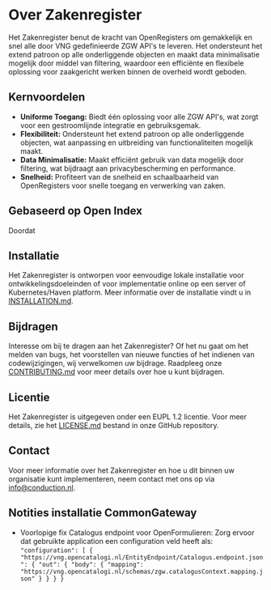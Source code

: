 # Over Zakenregister

Het Zakenregister benut de kracht van OpenRegisters om gemakkelijk en snel alle door VNG gedefinieerde ZGW API's te leveren. Het ondersteunt het extend patroon op alle onderliggende objecten en maakt data minimalisatie mogelijk door middel van filtering, waardoor een efficiënte en flexibele oplossing voor zaakgericht werken binnen de overheid wordt geboden.

## Kernvoordelen

* **Uniforme Toegang:** Biedt één oplossing voor alle ZGW API's, wat zorgt voor een gestroomlijnde integratie en gebruiksgemak.
* **Flexibiliteit:** Ondersteunt het extend patroon op alle onderliggende objecten, wat aanpassing en uitbreiding van functionaliteiten mogelijk maakt.
* **Data Minimalisatie:** Maakt efficiënt gebruik van data mogelijk door filtering, wat bijdraagt aan privacybescherming en performance.
* **Snelheid:** Profiteert van de snelheid en schaalbaarheid van OpenRegisters voor snelle toegang en verwerking van zaken.

## Gebaseerd op Open Index

Doordat

## Installatie

Het Zakenregister is ontworpen voor eenvoudige lokale installatie voor ontwikkelingsdoeleinden of voor implementatie online op een server of Kubernetes/Haven platform. Meer informatie over de installatie vindt u in [INSTALLATION.md](INSTALLATION.md).

## Bijdragen

Interesse om bij te dragen aan het Zakenregister? Of het nu gaat om het melden van bugs, het voorstellen van nieuwe functies of het indienen van codewijzigingen, wij verwelkomen uw bijdrage. Raadpleeg onze [CONTRIBUTING.md](CONTRIBUTING.md) voor meer details over hoe u kunt bijdragen.

## Licentie

Het Zakenregister is uitgegeven onder een EUPL 1.2 licentie. Voor meer details, zie het [LICENSE.md](LICENSE.md) bestand in onze GitHub repository.

## Contact

Voor meer informatie over het Zakenregister en hoe u dit binnen uw organisatie kunt implementeren, neem contact met ons op via <info@conduction.nl>.

## Notities installatie CommonGateway

* Voorlopige fix Catalogus endpoint voor OpenFormulieren: Zorg ervoor dat gebruikte application een configuration veld heeft als:
  `"configuration": [
        {
            "https://vng.opencatalogi.nl/EntityEndpoint/Catalogus.endpoint.json": {
                "out": {
                    "body": {
                        "mapping": "https://vng.opencatalogi.nl/schemas/zgw.catalogusContext.mapping.json"
                    }
                }
            }
        }`
